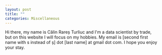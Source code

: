 ```yaml
---
layout: post
title: ""
categories: Miscellaneous
---
```

Hi there, my name is Călin Rareș Turliuc and I'm a data scientist by trade, but on this website I will focus on my hobbies. My email is [second first name with s instead of ș] dot [last name] at gmail dot com. I hope you enjoy your stay.
